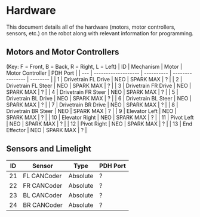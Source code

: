 # Hardware

This document details all of the hardware (motors, motor controllers, sensors, etc.) on the robot along with relevant information for programming.

## Motors and Motor Controllers
<!-- Change for 2025 -->
(Key: F = Front, B = Back, R = Right, L = Left)
| ID  |      Mechanism      |   Motor    | Motor Controller | PDH Port |
| --- | ------------------- | ---------- | ---------------- | -------- |
| 1   | Drivetrain FL Drive | NEO        | SPARK MAX        | ?        |
| 2   | Drivetrain FL Steer | NEO        | SPARK MAX        | ?        |
| 3   | Drivetrain FR Drive | NEO        | SPARK MAX        | ?        |
| 4   | Drivetrain FR Steer | NEO        | SPARK MAX        | ?        |
| 5   | Drivetrain BL Drive | NEO        | SPARK MAX        | ?        |
| 6   | Drivetrain BL Steer | NEO        | SPARK MAX        | ?        |
| 7   | Drivetrain BR Drive | NEO        | SPARK MAX        | ?        |
| 8   | Drivetrain BR Steer | NEO        | SPARK MAX        | ?        |
| 9   | Elevator Left       | NEO        | SPARK MAX        | ?        |
| 10  | Elevator Right      | NEO        | SPARK MAX        | ?        |
| 11  | Pivot Left          | NEO        | SPARK MAX        | ?        |
| 12  | Pivot Right         | NEO        | SPARK MAX        | ?        |
| 13  | End Effector        | NEO        | SPARK MAX        | ?        |


## Sensors and Limelight
| ID  |   Sensor    |    Type    | PDH Port |
| --- | ----------- | ---------- | -------- |
| 21  | FL CANCoder | Absolute   | ?        |
| 22  | FR CANCoder | Absolute   | ?        |
| 23  | BL CANCoder | Absolute   | ?        |
| 24  | BR CANCoder | Absolute   | ?        | 